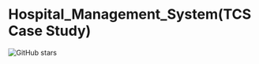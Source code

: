# Hospital_Management_System(TCS Case Study)

![GitHub stars](https://img.shields.io/github/stars/AniketCPatel/hospitalmanagementsystem?style=social)
